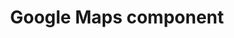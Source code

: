 ---
id: 4
title: Google Maps component
description: Simple customizable Google Maps component
template: component.hbs
tags:
  - components
  - ember.js
  - google
  - map
---